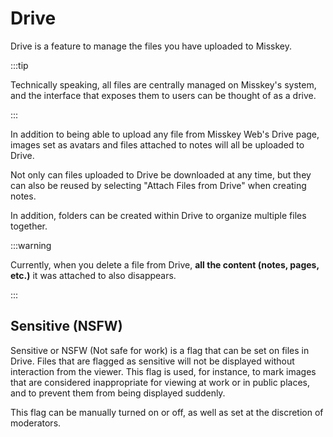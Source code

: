 # Drive

Drive is a feature to manage the files you have uploaded to Misskey.

:::tip

Technically speaking, all files are centrally managed on Misskey's system, and the interface that exposes them to users can be thought of as a drive.

:::

In addition to being able to upload any file from Misskey Web's Drive page, images set as avatars and files attached to notes will all be uploaded to Drive.

Not only can files uploaded to Drive be downloaded at any time, but they can also be reused by selecting "Attach Files from Drive" when creating notes.

In addition, folders can be created within Drive to organize multiple files together.

:::warning

Currently, when you delete a file from Drive, **all the content (notes, pages, etc.)** it was attached to also disappears.

:::

## Sensitive (NSFW)

Sensitive or NSFW (Not safe for work) is a flag that can be set on files in Drive. Files that are flagged as sensitive will not be displayed without interaction from the viewer. This flag is used, for instance, to mark images that are considered inappropriate for viewing at work or in public places, and to prevent them from being displayed suddenly.

This flag can be manually turned on or off, as well as set at the discretion of moderators.
